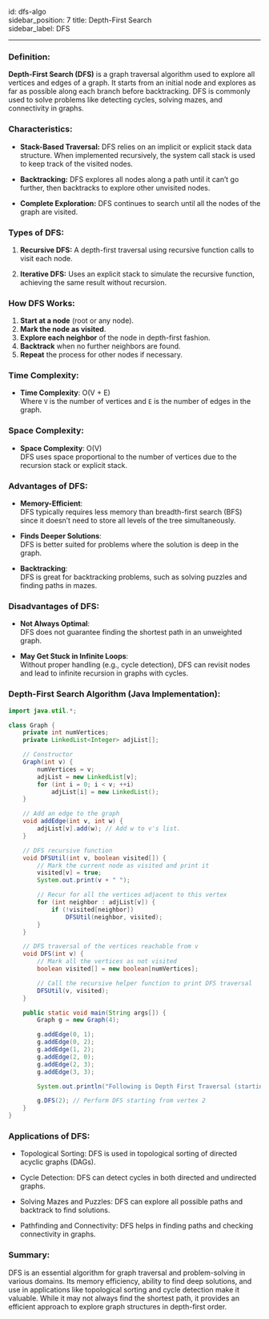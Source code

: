 id: dfs-algo  
sidebar_position: 7
title: Depth-First Search  
sidebar_label: DFS  

---

### Definition:

**Depth-First Search (DFS)** is a graph traversal algorithm used to explore all vertices and edges of a graph. It starts from an initial node and explores as far as possible along each branch before backtracking. DFS is commonly used to solve problems like detecting cycles, solving mazes, and connectivity in graphs.

### Characteristics:

- **Stack-Based Traversal:**
  DFS relies on an implicit or explicit stack data structure. When implemented recursively, the system call stack is used to keep track of the visited nodes.

- **Backtracking:**
  DFS explores all nodes along a path until it can’t go further, then backtracks to explore other unvisited nodes.

- **Complete Exploration:**
  DFS continues to search until all the nodes of the graph are visited.

### Types of DFS:

1. **Recursive DFS:**
   A depth-first traversal using recursive function calls to visit each node.
   
2. **Iterative DFS:**
   Uses an explicit stack to simulate the recursive function, achieving the same result without recursion.

### How DFS Works:

1. **Start at a node** (root or any node).
2. **Mark the node as visited**.
3. **Explore each neighbor** of the node in depth-first fashion.
4. **Backtrack** when no further neighbors are found.
5. **Repeat** the process for other nodes if necessary.

### Time Complexity:

- **Time Complexity**: O(V + E)  
  Where `V` is the number of vertices and `E` is the number of edges in the graph.

### Space Complexity:

- **Space Complexity**: O(V)  
  DFS uses space proportional to the number of vertices due to the recursion stack or explicit stack.

### Advantages of DFS:

- **Memory-Efficient**:  
  DFS typically requires less memory than breadth-first search (BFS) since it doesn’t need to store all levels of the tree simultaneously.

- **Finds Deeper Solutions**:  
  DFS is better suited for problems where the solution is deep in the graph.

- **Backtracking**:  
  DFS is great for backtracking problems, such as solving puzzles and finding paths in mazes.

### Disadvantages of DFS:

- **Not Always Optimal**:  
  DFS does not guarantee finding the shortest path in an unweighted graph.

- **May Get Stuck in Infinite Loops**:  
  Without proper handling (e.g., cycle detection), DFS can revisit nodes and lead to infinite recursion in graphs with cycles.

### Depth-First Search Algorithm (Java Implementation):

```java
import java.util.*;

class Graph {
    private int numVertices;
    private LinkedList<Integer> adjList[];

    // Constructor
    Graph(int v) {
        numVertices = v;
        adjList = new LinkedList[v];
        for (int i = 0; i < v; ++i)
            adjList[i] = new LinkedList();
    }

    // Add an edge to the graph
    void addEdge(int v, int w) {
        adjList[v].add(w); // Add w to v's list.
    }

    // DFS recursive function
    void DFSUtil(int v, boolean visited[]) {
        // Mark the current node as visited and print it
        visited[v] = true;
        System.out.print(v + " ");

        // Recur for all the vertices adjacent to this vertex
        for (int neighbor : adjList[v]) {
            if (!visited[neighbor])
                DFSUtil(neighbor, visited);
        }
    }

    // DFS traversal of the vertices reachable from v
    void DFS(int v) {
        // Mark all the vertices as not visited
        boolean visited[] = new boolean[numVertices];

        // Call the recursive helper function to print DFS traversal
        DFSUtil(v, visited);
    }

    public static void main(String args[]) {
        Graph g = new Graph(4);

        g.addEdge(0, 1);
        g.addEdge(0, 2);
        g.addEdge(1, 2);
        g.addEdge(2, 0);
        g.addEdge(2, 3);
        g.addEdge(3, 3);

        System.out.println("Following is Depth First Traversal (starting from vertex 2):");

        g.DFS(2); // Perform DFS starting from vertex 2
    }
}
```

### Applications of DFS:
- Topological Sorting:
DFS is used in topological sorting of directed acyclic graphs (DAGs).

- Cycle Detection:
DFS can detect cycles in both directed and undirected graphs.

- Solving Mazes and Puzzles:
DFS can explore all possible paths and backtrack to find solutions.

- Pathfinding and Connectivity:
DFS helps in finding paths and checking connectivity in graphs.

### Summary:
DFS is an essential algorithm for graph traversal and problem-solving in various domains. Its memory efficiency, ability to find deep solutions, and use in applications like topological sorting and cycle detection make it valuable. While it may not always find the shortest path, it provides an efficient approach to explore graph structures in depth-first order.
